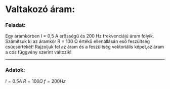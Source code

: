 # Valtakozó áram: 

### Feladat: 

Egy áramkörben I = 0,5 A erősségű és 200 Hz frekvenciájú áram folyik. Számítsuk ki az áramkör R = 100 Ω értékű ellenállásán eső feszültség csúcsértékét! 
Rajzoljuk fel az áram és a feszültség vektoriális képet,az áram a cos függvény szerint változik!

----

### Adatok:
$I = 0.5 A$
$R = 100 Ω$
$f = 200 Hz$

